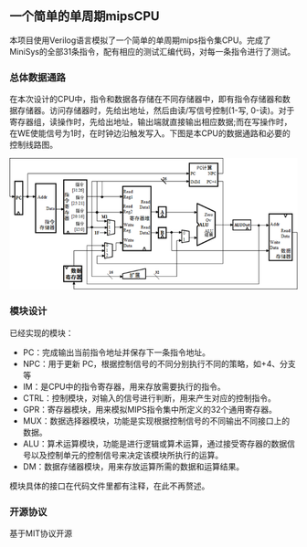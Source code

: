 ## 一个简单的单周期mipsCPU

本项目使用Verilog语言模拟了一个简单的单周期mips指令集CPU。完成了MiniSys的全部31条指令，配有相应的测试汇编代码，对每一条指令进行了测试。

### 总体数据通路

在本次设计的CPU中，指令和数据各存储在不同存储器中，即有指令存储器和数据存储器。访问存储器时，先给出地址，然后由读/写信号控制(1-写, 0-读)。对于寄存器组，读操作时，先给出地址，输出端就直接输出相应数据;而在写操作时，在WE使能信号为1时，在时钟边沿触发写入。下图是本CPU的数据通路和必要的控制线路图。

![总体数据通路图](IMAGE/clip_image002.png)

### 模块设计

已经实现的模块：

- PC：完成输出当前指令地址并保存下一条指令地址。
- NPC：用于更新 PC，根据控制信号的不同分别执行不同的策略，如+4、分支等
- IM：是CPU中的指令寄存器，用来存放需要执行的指令。
- CTRL：控制模块，对输入的信号进行判断，用来产生对应的控制指令。
- GPR：寄存器模块，用来模拟MIPS指令集中所定义的32个通用寄存器。
- MUX：数据选择器模块，功能是实现根据控制信号的不同输出不同接口上的数据。
- ALU：算术运算模块，功能是进行逻辑或算术运算，通过接受寄存器的数据信号以及控制单元的控制信号来决定该模块所执行的运算。
- DM：数据存储器模块，用来存放运算所需的数据和运算结果。

模块具体的接口在代码文件里都有注释，在此不再赘述。

### 开源协议

基于MIT协议开源
